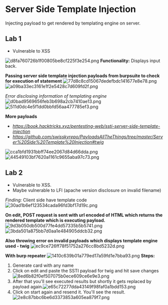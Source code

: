 # Server Side Template Injection
Injecting payload to get rendered by templating engine on server.

## Lab 1
- Vulnerable to XSS

![d8fa760726b1f00805be8cf225f3e254.png](../_resources/d8fa760726b1f00805be8cf225f3e254.png)
**Functionality:** Displays input back.

**Passing server side template injection payloads from burpsuite to check for execution of statement**
![77d8c8cd15067dedefbdc141677e8e78.png](../_resources/77d8c8cd15067dedefbdc141677e8e78.png)
![a09ba33ec3161e1f2e5428c7d609fd2f.png](../_resources/a09ba33ec3161e1f2e5428c7d609fd2f.png)

*Error disclosing information of templating engine*
![d0bad9569656feb3b698a2cb7410ae13.png](../_resources/d0bad9569656feb3b698a2cb7410ae13.png)
![511d0dc4e5f1dd0bbfd56aa477785ef3.png](../_resources/511d0dc4e5f1dd0bbfd56aa477785ef3.png)

**More payloads**
- *https://book.hacktricks.xyz/pentesting-web/ssti-server-side-template-injection*
- *https://github.com/swisskyrepo/PayloadsAllTheThings/tree/master/Server%20Side%20Template%20Injection#twig*

![cca1bfd1931bbff74ee2067d84d66dda.png](../_resources/cca1bfd1931bbff74ee2067d84d66dda.png)
![44549103bf7620a1161c9655aba97c73.png](../_resources/44549103bf7620a1161c9655aba97c73.png)

## Lab 2
- Vulnerable to XSS.
- Maybe vulnerable to LFI (apache version disclosure on invalid filename)

*Finding:* Client side have template code
![30ad1b6ef123534cada96fd3bf17d19c.png](../_resources/30ad1b6ef123534cada96fd3bf17d19c.png)

**On edit, POST request is sent with url encoded of HTML which returns the rendered template which is executing payload.**
![9d3b050db500d77fe4dd57335b5b5741.png](../_resources/9d3b050db500d77fe4dd57335b5b5741.png)
![3bda501a875bb7d0aa1e484905ddcb32.png](../_resources/3bda501a875bb7d0aa1e484905ddcb32.png)

**Also throwing error on invalid payloads which displays template engine used - twig**
![ec9ce726ff78f51752a276cc8bd5232d.png](../_resources/ec9ce726ff78f51752a276cc8bd5232d.png)

**With burp repeater**
![1410c639b01a779ed17a59fd1e7bba93.png](../_resources/1410c639b01a779ed17a59fd1e7bba93.png)
**Steps:**
1. Generate card with any name
2. Click on edit and paste the SSTI payload for twig and hit save changes
![8ed6b82f0ef507075b0ece609ce6e9e3.png](../_resources/8ed6b82f0ef507075b0ece609ce6e9e3.png)
3. After that you'll see executed results but shortly it gets replaced by payload again.![e65c72277dda43149f98faf0a1bdd153.png](../_resources/e65c72277dda43149f98faf0a1bdd153.png)
4. Click on start again and resend it. You'll see the result. ![2e8c87bbc6be6d3373853a605ea879f7.png](../_resources/2e8c87bbc6be6d3373853a605ea879f7.png)